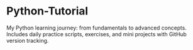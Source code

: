 # Python-Tutorial
My Python learning journey: from fundamentals to advanced concepts. Includes daily practice scripts, exercises, and mini projects with GitHub version tracking.

